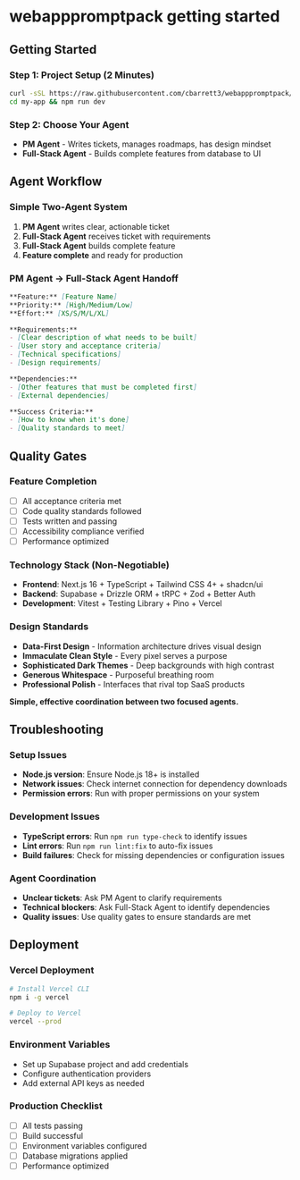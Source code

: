 # webapppromptpack getting started

## Getting Started

### **Step 1: Project Setup (2 Minutes)**
```bash
curl -sSL https://raw.githubusercontent.com/cbarrett3/webapppromptpack/main/templates/setup-script.sh | bash -s my-app
cd my-app && npm run dev
```

### **Step 2: Choose Your Agent**
- **PM Agent** - Writes tickets, manages roadmaps, has design mindset
- **Full-Stack Agent** - Builds complete features from database to UI

## Agent Workflow

### **Simple Two-Agent System**
1. **PM Agent** writes clear, actionable ticket
2. **Full-Stack Agent** receives ticket with requirements
3. **Full-Stack Agent** builds complete feature
4. **Feature complete** and ready for production

### **PM Agent → Full-Stack Agent Handoff**
```markdown
**Feature:** [Feature Name]
**Priority:** [High/Medium/Low]
**Effort:** [XS/S/M/L/XL]

**Requirements:**
- [Clear description of what needs to be built]
- [User story and acceptance criteria]
- [Technical specifications]
- [Design requirements]

**Dependencies:**
- [Other features that must be completed first]
- [External dependencies]

**Success Criteria:**
- [How to know when it's done]
- [Quality standards to meet]
```

## Quality Gates

### **Feature Completion**
- [ ] All acceptance criteria met
- [ ] Code quality standards followed
- [ ] Tests written and passing
- [ ] Accessibility compliance verified
- [ ] Performance optimized

### **Technology Stack (Non-Negotiable)**
- **Frontend**: Next.js 16 + TypeScript + Tailwind CSS 4+ + shadcn/ui
- **Backend**: Supabase + Drizzle ORM + tRPC + Zod + Better Auth
- **Development**: Vitest + Testing Library + Pino + Vercel

### **Design Standards**
- **Data-First Design** - Information architecture drives visual design
- **Immaculate Clean Style** - Every pixel serves a purpose
- **Sophisticated Dark Themes** - Deep backgrounds with high contrast
- **Generous Whitespace** - Purposeful breathing room
- **Professional Polish** - Interfaces that rival top SaaS products

**Simple, effective coordination between two focused agents.**

## Troubleshooting

### **Setup Issues**
- **Node.js version**: Ensure Node.js 18+ is installed
- **Network issues**: Check internet connection for dependency downloads
- **Permission errors**: Run with proper permissions on your system

### **Development Issues**
- **TypeScript errors**: Run `npm run type-check` to identify issues
- **Lint errors**: Run `npm run lint:fix` to auto-fix issues
- **Build failures**: Check for missing dependencies or configuration issues

### **Agent Coordination**
- **Unclear tickets**: Ask PM Agent to clarify requirements
- **Technical blockers**: Ask Full-Stack Agent to identify dependencies
- **Quality issues**: Use quality gates to ensure standards are met

## Deployment

### **Vercel Deployment**
```bash
# Install Vercel CLI
npm i -g vercel

# Deploy to Vercel
vercel --prod
```

### **Environment Variables**
- Set up Supabase project and add credentials
- Configure authentication providers
- Add external API keys as needed

### **Production Checklist**
- [ ] All tests passing
- [ ] Build successful
- [ ] Environment variables configured
- [ ] Database migrations applied
- [ ] Performance optimized
